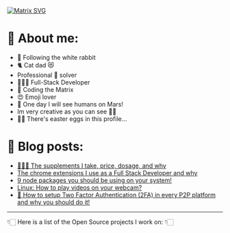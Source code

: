 <!--
Hi! This is an easter egg.
Congratulations you found the first one!
-->

[![Matrix SVG](https://raw.githubusercontent.com/rodrigograca31/rodrigograca31/master/matrix.svg)](https://www.youtube.com/watch?v=SDkAGkd4NLc)

<!-- # 👀 Hi stranger! 👋🏻 -->

# 🤔 About me:

- 🐇 Following the white rabbit
- 🐈 Cat dad 😻
- Professional 🐛 solver
- 👨🏻‍💻 Full-Stack Developer
- 💊 Coding the Matrix
- 😍 Emoji lover
- 🚀 One day I will see humans on Mars!
- Im very creative as you can see 🎨👀
- 🐇🥚 There's easter eggs in this profile...

<!-- Watch this: https://www.youtube.com/watch?v=eC7xzavzEKY -->

# 📝 Blog posts:

<!-- BLOG-POST-LIST:START -->
- [💪🏻💊 The supplements I take, price, dosage, and why](https://blog.rodrigograca.com/the-supplements-i-take-price-dosage-why/)
- [The chrome extensions I use as a Full Stack Developer and why](https://blog.rodrigograca.com/the-chrome-extensions-i-use-why/)
- [9 node packages you should be using on your system!](https://blog.rodrigograca.com/node-packages-you-should-be-using/)
- [Linux: How to play videos on your webcam?](https://blog.rodrigograca.com/play-videos-in-webcam/)
- [📲 How to setup Two Factor Authentication (2FA) in every P2P platform and why you should do it!](https://blog.rodrigograca.com/how-to-setup-two-factor-authentication-on-P2P-accounts-and-why/)
<!-- BLOG-POST-LIST:END -->

---

👇🏻 Here is a list of the Open Source projects I work on: 👇🏻
